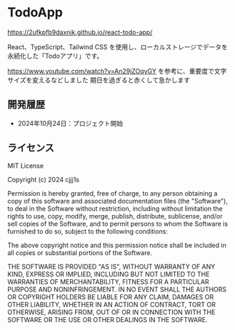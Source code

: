 # TodoApp

https://2ufkpfb9daxnik.github.io/react-todo-app/

React、TypeScript、Tailwind CSS を使用し、ローカルストレージでデータを永続化した「Todoアプリ」です。

https://www.youtube.com/watch?v=An29jZOqyGY を参考に、重要度で文字サイズを変えるなどしました
期日を過ぎると赤くして急かします

## 開発履歴

- 2024年10月24日：プロジェクト開始

## ライセンス

MIT License

Copyright (c) 2024 cjjj1s

Permission is hereby granted, free of charge, to any person obtaining a copy
of this software and associated documentation files (the "Software"), to deal
in the Software without restriction, including without limitation the rights
to use, copy, modify, merge, publish, distribute, sublicense, and/or sell
copies of the Software, and to permit persons to whom the Software is
furnished to do so, subject to the following conditions:

The above copyright notice and this permission notice shall be included in all
copies or substantial portions of the Software.

THE SOFTWARE IS PROVIDED "AS IS", WITHOUT WARRANTY OF ANY KIND, EXPRESS OR
IMPLIED, INCLUDING BUT NOT LIMITED TO THE WARRANTIES OF MERCHANTABILITY,
FITNESS FOR A PARTICULAR PURPOSE AND NONINFRINGEMENT. IN NO EVENT SHALL THE
AUTHORS OR COPYRIGHT HOLDERS BE LIABLE FOR ANY CLAIM, DAMAGES OR OTHER
LIABILITY, WHETHER IN AN ACTION OF CONTRACT, TORT OR OTHERWISE, ARISING FROM,
OUT OF OR IN CONNECTION WITH THE SOFTWARE OR THE USE OR OTHER DEALINGS IN THE
SOFTWARE.
